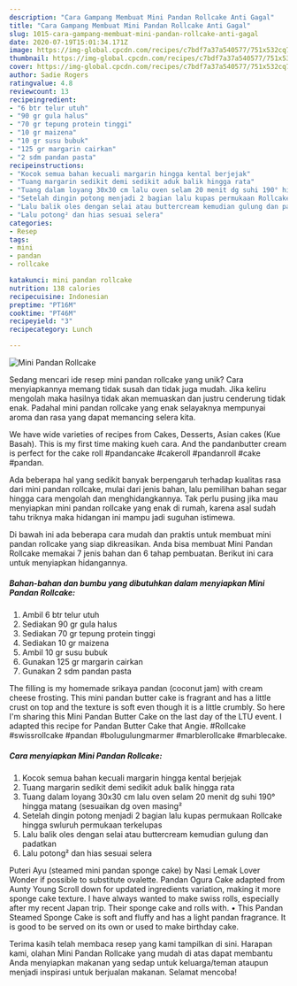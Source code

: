 ```yaml
---
description: "Cara Gampang Membuat Mini Pandan Rollcake Anti Gagal"
title: "Cara Gampang Membuat Mini Pandan Rollcake Anti Gagal"
slug: 1015-cara-gampang-membuat-mini-pandan-rollcake-anti-gagal
date: 2020-07-19T15:01:34.171Z
image: https://img-global.cpcdn.com/recipes/c7bdf7a37a540577/751x532cq70/mini-pandan-rollcake-foto-resep-utama.jpg
thumbnail: https://img-global.cpcdn.com/recipes/c7bdf7a37a540577/751x532cq70/mini-pandan-rollcake-foto-resep-utama.jpg
cover: https://img-global.cpcdn.com/recipes/c7bdf7a37a540577/751x532cq70/mini-pandan-rollcake-foto-resep-utama.jpg
author: Sadie Rogers
ratingvalue: 4.8
reviewcount: 13
recipeingredient:
- "6 btr telur utuh"
- "90 gr gula halus"
- "70 gr tepung protein tinggi"
- "10 gr maizena"
- "10 gr susu bubuk"
- "125 gr margarin cairkan"
- "2 sdm pandan pasta"
recipeinstructions:
- "Kocok semua bahan kecuali margarin hingga kental berjejak"
- "Tuang margarin sedikit demi sedikit aduk balik hingga rata"
- "Tuang dalam loyang 30x30 cm lalu oven selam 20 menit dg suhi 190° hingga matang (sesuaikan dg oven masing²"
- "Setelah dingin potong menjadi 2 bagian lalu kupas permukaan Rollcake hingga swluruh permukaan terkelupas"
- "Lalu balik oles dengan selai atau buttercream kemudian gulung dan padatkan"
- "Lalu potong² dan hias sesuai selera"
categories:
- Resep
tags:
- mini
- pandan
- rollcake

katakunci: mini pandan rollcake 
nutrition: 138 calories
recipecuisine: Indonesian
preptime: "PT16M"
cooktime: "PT46M"
recipeyield: "3"
recipecategory: Lunch

---
```



![Mini Pandan Rollcake](https://img-global.cpcdn.com/recipes/c7bdf7a37a540577/751x532cq70/mini-pandan-rollcake-foto-resep-utama.jpg)

Sedang mencari ide resep mini pandan rollcake yang unik? Cara menyiapkannya memang tidak susah dan tidak juga mudah. Jika keliru mengolah maka hasilnya tidak akan memuaskan dan justru cenderung tidak enak. Padahal mini pandan rollcake yang enak selayaknya mempunyai aroma dan rasa yang dapat memancing selera kita.

We have wide varieties of recipes from Cakes, Desserts, Asian cakes (Kue Basah). This is my first time making kueh cara. And the pandanbutter cream is perfect for the cake roll #pandancake #cakeroll #pandanroll #cake #pandan.

Ada beberapa hal yang sedikit banyak berpengaruh terhadap kualitas rasa dari mini pandan rollcake, mulai dari jenis bahan, lalu pemilihan bahan segar hingga cara mengolah dan menghidangkannya. Tak perlu pusing jika mau menyiapkan mini pandan rollcake yang enak di rumah, karena asal sudah tahu triknya maka hidangan ini mampu jadi suguhan istimewa.


Di bawah ini ada beberapa cara mudah dan praktis untuk membuat mini pandan rollcake yang siap dikreasikan. Anda bisa membuat Mini Pandan Rollcake memakai 7 jenis bahan dan 6 tahap pembuatan. Berikut ini cara untuk menyiapkan hidangannya.

<!--inarticleads1-->

##### Bahan-bahan dan bumbu yang dibutuhkan dalam menyiapkan Mini Pandan Rollcake:

1. Ambil 6 btr telur utuh
1. Sediakan 90 gr gula halus
1. Sediakan 70 gr tepung protein tinggi
1. Sediakan 10 gr maizena
1. Ambil 10 gr susu bubuk
1. Gunakan 125 gr margarin cairkan
1. Gunakan 2 sdm pandan pasta


The filling is my homemade srikaya pandan (coconut jam) with cream cheese frosting. This mini pandan butter cake is fragrant and has a little crust on top and the texture is soft even though it is a little crumbly. So here I&#39;m sharing this Mini Pandan Butter Cake on the last day of the LTU event. I adapted this recipe for Pandan Butter Cake that Angie. #Rollcake #swissrollcake #pandan #bolugulungmarmer #marblerollcake #marblecake. 

<!--inarticleads2-->

##### Cara menyiapkan Mini Pandan Rollcake:

1. Kocok semua bahan kecuali margarin hingga kental berjejak
1. Tuang margarin sedikit demi sedikit aduk balik hingga rata
1. Tuang dalam loyang 30x30 cm lalu oven selam 20 menit dg suhi 190° hingga matang (sesuaikan dg oven masing²
1. Setelah dingin potong menjadi 2 bagian lalu kupas permukaan Rollcake hingga swluruh permukaan terkelupas
1. Lalu balik oles dengan selai atau buttercream kemudian gulung dan padatkan
1. Lalu potong² dan hias sesuai selera


Puteri Ayu (steamed mini pandan sponge cake) by Nasi Lemak Lover Wonder if possible to substitute ovalette. Pandan Ogura Cake adapted from Aunty Young Scroll down for updated ingredients variation, making it more sponge cake texture. I have always wanted to make swiss rolls, especially after my recent Japan trip. Their sponge cake and rolls with. • This Pandan Steamed Sponge Cake is soft and fluffy and has a light pandan fragrance. It is good to be served on its own or used to make birthday cake. 

Terima kasih telah membaca resep yang kami tampilkan di sini. Harapan kami, olahan Mini Pandan Rollcake yang mudah di atas dapat membantu Anda menyiapkan makanan yang sedap untuk keluarga/teman ataupun menjadi inspirasi untuk berjualan makanan. Selamat mencoba!
